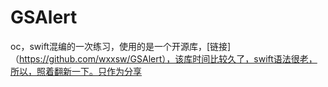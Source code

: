 # GSAlert

oc，swift混编的一次练习，使用的是一个开源库，[链接]（https://github.com/wxxsw/GSAlert），该库时间比较久了，swift语法很老，所以，照着翻新一下。只作为分享